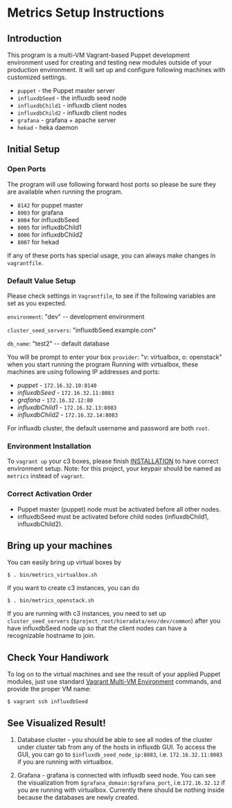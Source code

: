 # Metrics Setup Instructions

## Introduction

This program is a multi-VM Vagrant-based Puppet development environment used for creating and testing new modules outside of your production environment.
It will set up and configure following machines with customized settings.

* `puppet` - the Puppet master server
* `influxdbSeed` - the influxdb seed node
* `influxdbChild1` - influxdb client nodes
* `influxdbChild2` - influxdb client nodes
* `grafana` - grafana + apache server
* `hekad` - heka daemon

## Initial Setup
### Open Ports

The program will use following forward host ports so please be sure they are available when running the program.

* `8142` for puppet master
* `8003` for grafana
* `8004` for influxdbSeed
* `8005` for influxdbChild1
* `8006` for influxdbChild2
* `8007` for hekad

If any of these ports has special usage, you can always make changes in `vagrantfile`.

### Default Value Setup

Please check settings in `Vagrantfile`, to see if the following variables are set as you expected.

`environment`: "dev" -- development environment

`cluster_seed_servers`: "influxdbSeed.example.com"

`db_name`: "test2" -- default database

You will be prompt to enter your box `provider`: "v: virtualbox, o: openstack" when you start running the program
Running with virtualbox, these machines are using following IP addresses and ports:

* _puppet_ - `172.16.32.10:8140`
* _influxdbSeed_ - `172.16.32.11:8083`
* _grafana_ - `172.16.32.12:80`
* _influxdbChild1_ - `172.16.32.13:8083`
* _influxdbChild2_ - `172.16.32.14:8083`

For influxdb cluster, the default username and password are both `root`.

### Environment Installation

To `vagrant up` your c3 boxes, please finish [INSTALLATION](https://github.paypal.com/Stingray/dev-environment/blob/develop/INSTALLATION.md) to have correct environment setup.
Note: for this project, your keypair should be named as `metrics` instead of `vagrant`.

### Correct Activation Order

* Puppet master (puppet) node must be activated before all other nodes.
* influxdbSeed must be activated before child nodes (influxdbChild1, influxdbChild2).

## Bring up your machines

You can easily bring up virtual boxes by 

    $ . bin/metrics_virtualbox.sh

If you want to create c3 instances, you can do

    $ . bin/metrics_openstack.sh

If you are running with c3 instances, you need to set up `cluster_seed_servers` (`$project_root/hieradata/env/dev/common`) after you have influxdbSeed node up so that the client nodes can have a recognizable hostname to join.

## Check Your Handiwork 
To log on to the virtual machines and see the result of your applied Puppet modules, just use standard [Vagrant Multi-VM Environment](http://vagrantup.com/docs/multivm.html) commands, and provide the
proper VM name:

    $ vagrant ssh influxdbSeed

## See Visualized Result!
1. Database cluster - you should be able to see all nodes of the cluster under cluster tab from any of the hosts in influxdb GUI.
To access the GUI, you can go to `$influxdb_seed_node_ip:8083`, i.e. `172.16.32.11:8083` if you are running with virtualbox.

2. Grafana - grafana is connected with influxdb seed node. You can see the visualization from `$grafana_domain:$grafana_port`,
i.e.`172.16.32.12` if you are running with virtualbox.
Currently there should be nothing inside because the databases are newly created.
